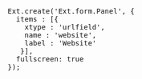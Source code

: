 <pre class="runnable run ipadframe">
Ext.create('Ext.form.Panel', {
  items : [{
    xtype : 'urlfield',
    name : 'website',
    label : 'Website'
   }],
  fullscreen: true
});
</pre>